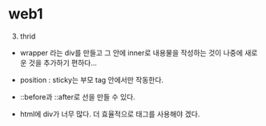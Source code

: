 # web1

3. thrid

- wrapper 라는 div를 만들고 그 안에 inner로 내용물을 작성하는 것이 나중에 새로운 것을 추가하기 편하다...

- position : sticky는 부모 tag 안에서만 작동한다.

- ::before과 ::after로 선을 만들 수 있다.

- html에 div가 너무 많다. 더 효율적으로 태그를 사용해야 겠다.

